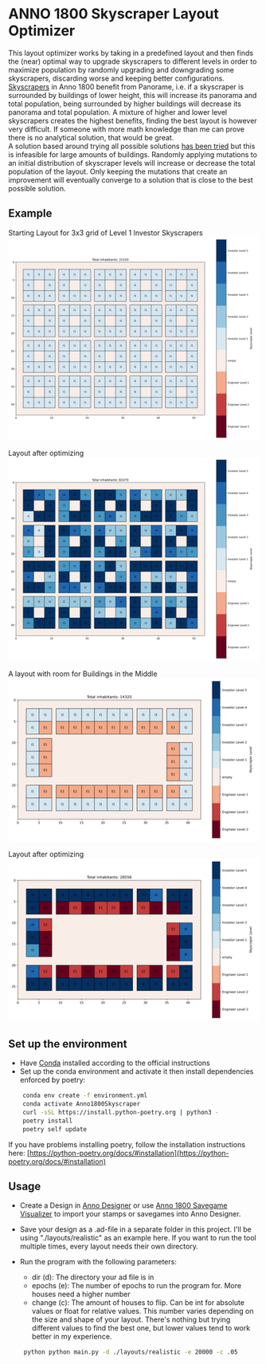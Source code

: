 # ANNO 1800 Skyscraper Layout Optimizer
This layout optimizer works by taking in a predefined layout and then finds the (near) optimal way to upgrade skyscrapers to different levels in order to maximize population by randomly upgrading and downgrading some skyscrapers, discarding worse and keeping better configurations.  
[Skyscrapers](https://anno1800.fandom.com/wiki/Skyscrapers) in Anno 1800 benefit from Panorame, i.e. if a skyscraper is surrounded by buildings of lower height, this will increase its panorama and total population, being surrounded by higher buildings will decrease its panorama and total population.
A mixture of higher and lower level skyscrapers creates the highest benefits, finding the best layout is however very difficult.
If someone with more math knowledge than me can prove there is no analytical solution, that would be great.  
A solution based around trying all possible solutions [has been tried](https://github.com/Caracus/Anno1800Panorama) but this is infeasible for large amounts of buildings.
Randomly applying mutations to an initial distribution of skyscraper levels will increase or decrease the total population of the layout.
Only keeping the mutations that create an improvement will eventually converge to a solution that is close to the best possible solution.

## Example 
Starting Layout for 3x3 grid of Level 1 Investor Skyscrapers  
![Start Layout](layouts/3x3_IN/3x3_IN.png)

Layout after optimizing  
![Optimized Layout](layouts/3x3_IN/3x3_IN_out.png)

A layout with room for Buildings in the Middle  
![Start Layout](layouts/realistic/realistic_mixed.png)

Layout after optimizing  
![Optimized Layout](layouts/realistic/realistic_mixed_out.png)


## Set up the environment
 - Have [Conda](https://docs.conda.io/en/latest/miniconda.html) installed according to the official instructions
 - Set up the conda environment and activate it then install dependencies enforced by poetry:
```bash
    conda env create -f environment.yml
    conda activate Anno1800Skyscraper
    curl -sSL https://install.python-poetry.org | python3 -
    poetry install
    poetry self update
```
If you have problems installing poetry, follow the installation instructions here:
[https://python-poetry.org/docs/#installation](https://python-poetry.org/docs/#installation)
## Usage
 - Create a Design in [Anno Designer](https://github.com/AnnoDesigner/anno-designer) or use [Anno 1800 Savegame Visualizer](https://github.com/NiHoel/Anno1800SavegameVisualizer) to import your stamps or savegames into Anno Designer.
 - Save your design as a .ad-file in a separate folder in this project. I'll be using "./layouts/realistic" as an example here. If you want to run the tool multiple times, every layout needs their own directory.
 - Run the program with the following parameters:
   - dir (d): The directory your ad file is in
   - epochs (e): The number of epochs to run the program for. More houses need a higher number
   - change (c): The amount of houses to flip. Can be int for absolute values or float for relative values. This number varies depending on the size and shape of your layout. There's nothing but trying different values to find the best one, but lower values tend to work better in my experience.
 
   ```bash
    python python main.py -d ./layouts/realistic -e 20000 -c .05
   ```
